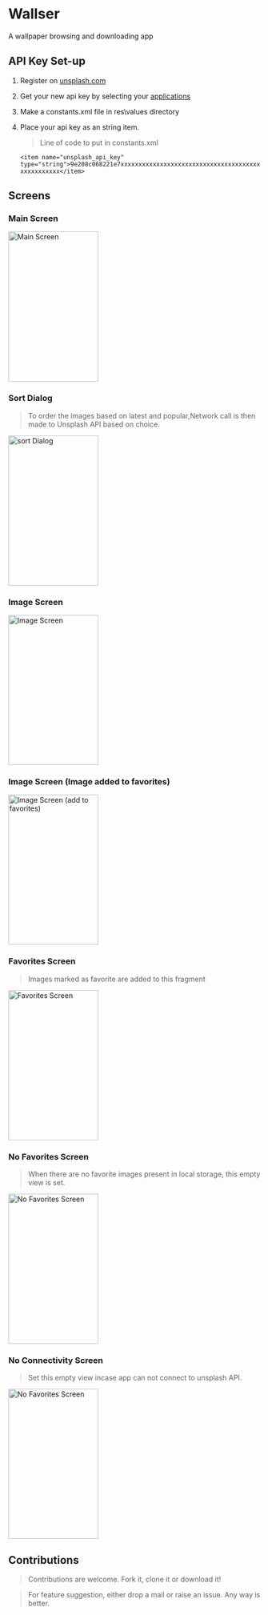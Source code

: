 # Wallser
A wallpaper browsing and downloading app

## API Key Set-up

1. Register on <a href="https://unsplash.com/">unsplash.com</a>

2. Get your new api key by selecting your <a href="https://unsplash.com/oauth/applications">applications</a>

3. Make a constants.xml file in res\values directory

4. Place your api key as an string item. 

   > Line of code to put in constants.xml
   
   `<item name="unsplash_api_key" type="string">9e208c068221e7xxxxxxxxxxxxxxxxxxxxxxxxxxxxxxxxxxxxxxxxxxxxxxxxxx</item>`
   
   
## Screens

### Main Screen
<img src="https://github.com/AbhirojPanwar/Wallser/blob/master/Wallser%20Screenshots/device-2017-03-26-172038.png" alt="Main Screen" width="180" height="300"/>

### Sort Dialog
>To order the images based on latest and popular,Network call is then made to Unsplash API based on choice.
<img src="https://github.com/AbhirojPanwar/Wallser/blob/master/Wallser%20Screenshots/device-2017-03-26-172115.png" alt="sort Dialog" width="180" height="300"/>

### Image Screen
<img src="https://github.com/AbhirojPanwar/Wallser/blob/master/Wallser%20Screenshots/imageactivity.png" alt="Image Screen" width="180" height="300"/>

### Image Screen (Image added to favorites)
<img src="https://github.com/AbhirojPanwar/Wallser/blob/master/Wallser%20Screenshots/add%20image%20to%20favorites.png" alt="Image Screen (add to favorites)" width="180" height="300"/>

### Favorites Screen
> Images marked as favorite are added to this fragment
<img src="https://github.com/AbhirojPanwar/Wallser/blob/master/Wallser%20Screenshots/favorites.png" alt="Favorites Screen" width="180" height="300"/>

### No Favorites Screen
> When there are no favorite images present in local storage, this empty view is set.
<img src="https://github.com/AbhirojPanwar/Wallser/blob/master/Wallser%20Screenshots/no%20favorites.png" alt="No Favorites Screen" width="180" height="300"/>

### No Connectivity Screen
> Set this empty view incase app can not connect to unsplash API.
<img src="https://github.com/AbhirojPanwar/Wallser/blob/master/Wallser%20Screenshots/no%20net.png" alt="No Favorites Screen" width="180" height="300"/>

## Contributions
> Contributions are welcome. Fork it, clone it or download it!

> For feature suggestion, either drop a mail or raise an issue. Any way is better.
